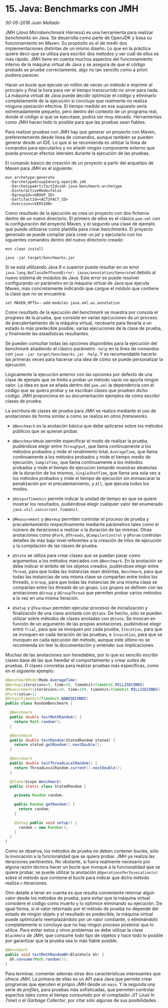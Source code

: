 # 15. Java: Benchmarks con JMH

_30-05-2018_ _Juan Mellado_

JMH (_Java Microbenchmark Harness_) es una herramienta para realizar _benchmarks_ en Java. Se desarrolla como parte de OpenJDK y basa su funcionamiento en Maven. Su propósito es el de medir dos implementaciones distintas de un mismo diseño. Lo que en la práctica quiere decir que se utiliza para escribir dos métodos y ver cuál de ellos es más rápido. JMH tiene en cuenta muchos aspectos del funcionamiento interno de la máquina virtual de Java y se asegura de que el código probado se pruebe correctamente, algo no tan sencillo como a priori pudiera parecer.

Hacer un bucle que ejecute un millón de veces un método e imprimir al principio y final la hora para ver el tiempo transcurrido no sirve para nada. La máquina virtual de Java puede decidir optimizar el código y eliminarlo completamente de la ejecución si concluye que realmente no realiza ninguna operación efectiva. El tiempo medido en ese supuesto sería extremadamente pequeño, pero dentro del contexto de un programa real, donde el código sí que se ejecutase, podría ser muy elevado. Herramientas como JMH hacen todo lo posible para que las pruebas sean fiables.

Para realizar pruebas con JMH hay que generar un proyecto con Maven, preferentemente desde línea de comandos, aunque también se pueden generar desde un IDE. Lo que si se recomienda es utilizar la línea de comandos para ejecutarlos y no añadir ningún componente externo que pueda provocar efectos laterales durante la ejecución de las pruebas.

El comando básico de creación de un proyecto a partir del arquetipo de Maven para JMH es el siguiente:

```text
mvn archetype:generate
  -DarchetypeGroupId=org.openjdk.jmh
  -DarchetypeArtifactId=jmh-java-benchmark-archetype
  -DinteractiveMode=false 
  -DgroupId=<GROUP_ID>
  -DartifactId=<ACTIFACT_ID>
  -Dversion=<VERSION>
```

Como resultado de la ejecución se crea un proyecto con dos ficheros dentro de un nuevo directorio. El primero de ellos es el clásico ```pom.xml``` con la configuración del proyecto Maven, y el segundo una clase de ejemplo que puede utilizarse como plantilla para crear _benchmarks_. El proyecto generado se puede compilar para crear un _jar_ y ejecutarlo con los siguientes comandos dentro del nuevo directorio creado:

```text
mvn clean install

java -jar target/benchmarks.jar
```

Si se está utilizando Java 9 o superior puede resultar en un error ```java.lang.NoClassDefFoundError: javax/annotation/Generated``` debido al nuevo sistema de módulos de Java. Este error se puede resolver configurando un parámetro en la máquina virtual de Java que ejecuta Maven, más concretamente indicando que cargue el módulo que contiene la clase que no se encuentra:

```text
set MAVEN_OPTS=--add-modules java.xml.ws.annotation
```

Como resultado de la ejecución del _benchmark_ se muestra por consola el progreso de la prueba, que consiste en varias ejecuciones de un proceso de precalentamiento de la máquina virtual, necesario para llevarla a un estado lo más predecible posible, varias ejecuciones de la clase de prueba, y finalmente las estadísticas resultantes.

Se pueden consultar todas las opciones disponibles para la ejecución del _benchmark_ añadiendo el clásico parámetro ```-help``` en la línea de comandos con ```java -jar target/benchmarks.jar -help```. Y es recomendable hacerlo las primeras veces para hacerse una idea de cómo se puede personalizar la ejecución.

Lógicamente la ejecución anterior con las opciones por defecto de una clase de ejemplo que se limita a probar un método vacío no aporta ningún valor. La idea es que se añada dentro del ```pom.xml``` la dependencia con el código que se quiera probar y se escriban clases que prueben dicho código. JMH proporciona en su documentación ejemplos de cómo escribir clases de prueba.

La escritura de clases de prueba para JMH se realiza mediante el uso de anotaciones de forma similar a como se realiza en otros _frameworks_.

- ```@Benchmark``` es la anotación básica que debe aplicarse sobre los métodos públicos que se quieran probar.

- ```@BenchmarkMode``` permite especificar el modo de realizar la prueba, pudiéndose elegir entre ```Throughput```, que llama continuamente a los métodos probados y mide el rendimiento total, ```AverageTime```, que llama continuamente a los métodos probados y mide el tiempo medio de ejecución, ```SampleTime```, que llama continuamente a los métodos probados y mide el tiempo de ejecución tomando muestras aleatorias de la duración de los mismos, ```SingleShotTime```, que llama una sola vez a los métodos probados y mide el tiempo de ejecución sin enmascarar la penalización por el precalentamiento, y ```All```, que ejecuta todos los modos.

- ```@OutputTimeUnit``` permite indicar la unidad de tiempo en que se quiere mostrar los resultados, pudiéndose elegir cualquier valor del enumerado ```java.util.concurrent.TimeUnit```.

- ```@Measurement``` y ```@Warmup``` permiten controlar el proceso de prueba y precalentamiento respectivamente mediante parámetros tales como el número de iteraciones a realizar o la duración de las mismas. Otras anotaciones como ```@Fork```, ```@Threads```, ```@CompilerControl``` y ```@Param``` controlan detalles de más bajo nivel referentes a la creación de hilos de ejecución y la compilación de las clases de prueba.

- ```@State``` se utiliza para crear clases que se puedan pasar como argumentos a los métodos marcados con ```@Benchmark```. En la anotación se debe indicar el ámbito de los objetos creados, pudiéndose elegir entre ```Thread```, para que todas las instancias sean distintas, ```Benchmark```, para que todas las instancias de una misma clase se compartan entre todos los threads, o ```Group```, para que todas las instancias de una misma clase se compartan entre los _threads_ de un grupo. Los grupos se definen con las anotaciones ```@Group``` y ```@GroupThread``` que permiten probar varios métodos a la vez en una misma iteración.

- ```@Setup``` y ```@Teardown``` permiten ejecutar procesos de inicialización y finalización de una clase anotada con ```@State```. De hecho, sólo se pueden utilizar sobre métodos de clases anotadas con ```@State```. Se invocan en función de un argumento de las propias anotaciones, pudiéndose elegir entre ```Trial```, para que se invoquen por cada prueba, ```Iteration```, para que se invoquen en cada iteración de las pruebas, e ```Invocation```, para que se invoquen en cada ejecución del método, aunque este último no se recomienda sin leer la documentación y entender sus implicaciones.

Muchas de las anotaciones son heredables, por lo que es sencillo escribir clases base de las que heredar el comportamiento y crear _suites_ de pruebas. O clases concretas para realizar pruebas más específicas, como en el siguiente ejemplo:

```java
@BenchmarkMode(Mode.AverageTime)
@Warmup(iterations=5, time=50, timeUnit=TimeUnit.MILLISECONDS)
@Measurement(iterations=10, time=100, timeUnit=TimeUnit.MILLISECONDS)
@Fork(value=1)
@OutputTimeUnit(TimeUnit.NANOSECONDS)
public class RandomBenchmark {

  @Benchmark
  public double testMathRandom() {
    return Math.random();
  }

  @Benchmark
  public double testRandom(StatedRandom stated) {
    return stated.getRandom().nextDouble();
  }

  @Benchmark
  public double testThreadLocalRandom() {
    return ThreadLocalRandom.current().nextDouble();
  }

  @State(Scope.Benchmark)
  public static class StatedRandom {

    private Random random;

    public Random getRandom() {
      return random;
    }

    @Setup public void setup() {
      random = new Random();
    }
  } 
}
```

Como se observa, los métodos de prueba no deben contener bucles, sólo la invocación a la funcionalidad que se quiera probar. JMH ya realiza las iteraciones pertinentes. No obstante, si fuera realmente necesario por alguna razón técnica hacer un bucle que invoque a la funcionalidad que se quiere probar, se puede utilizar la anotación ```@OperationsPerInvocation(n)``` sobre el método que contiene el bucle para indicar que dicho método realiza ```n``` iteraciones.

Otro detalle a tener en cuenta es que resulta conveniente retornar algún valor desde los métodos de prueba, para evitar que la máquina virtual considere el código como muerto y lo optimice eliminando su ejecución. De igual forma, si el valor retornado por el método de prueba no depende del estado de ningún objeto y el resultado es predecible, la máquina virtual puede optimizarlo reemplazándolo por un valor constante, o eliminándolo completamente si concluye que no hay ningún proceso posterior que lo utilice. Para evitar estos y otros problemas se debe utilizar la clase ```BlackHole``` de JMH, que consume todo tipo de objetos y hace todo lo posible por garantizar que la prueba sea lo más fiable posible.

```java
@Benchmark
public void testMathRandomBh(Blackhole bh) {
  bh.consume(Math.random());
}
```

Para terminar, comentar además otras dos características interesantes que ofrece JMH. La primera de ellas es un API para Java que permite crear programas que ejecuten el propio JMH desde un ```main```. Y la segunda una serie de _profiles_, para pruebas más sofisticadas, que permiten controlar aspectos tales como el tiempo consumido por el compilador JIT (_Just In Time_) o el _Garbage Collector_, por citar sólo algunas de sus posibilidades.
